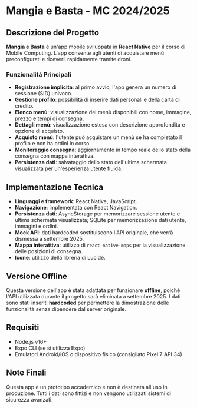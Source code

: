 # Mangia e Basta - MC 2024/2025

## Descrizione del Progetto

**Mangia e Basta** è un'app mobile sviluppata in **React Native** per il corso di Mobile Computing. L'app consente agli utenti di acquistare menù preconfigurati e riceverli rapidamente tramite droni.

### Funzionalità Principali

- **Registrazione implicita**: al primo avvio, l'app genera un numero di sessione (SID) univoco.
- **Gestione profilo**: possibilità di inserire dati personali e della carta di credito.
- **Elenco menù**: visualizzazione dei menù disponibili con nome, immagine, prezzo e tempi di consegna.
- **Dettagli menù**: visualizzazione estesa con descrizione approfondita e opzione di acquisto.
- **Acquisto menù**: l'utente può acquistare un menù se ha completato il profilo e non ha ordini in corso.
- **Monitoraggio consegna**: aggiornamento in tempo reale dello stato della consegna con mappa interattiva.
- **Persistenza dati**: salvataggio dello stato dell'ultima schermata visualizzata per un'esperienza utente fluida.

## Implementazione Tecnica

- **Linguaggi e framework**: React Native, JavaScript.
- **Navigazione**: implementata con React Navigation.
- **Persistenza dati**: AsyncStorage per memorizzare sessione utente e ultima schermata visualizzata; SQLite per memorizzazione dati utente, immagini e ordini.
- **Mock API**: dati hardcoded sostituiscono l'API originale, che verrà dismessa a settembre 2025.
- **Mappa interattiva**: utilizzo di `react-native-maps` per la visualizzazione delle posizioni di consegna.
- **Icone**: utilizzo della libreria di Lucide.

## Versione Offline

Questa versione dell'app è stata adattata per funzionare **offline**, poiché l'API utilizzata durante il progetto sarà eliminata a settembre 2025. I dati sono stati inseriti **hardcoded** per permettere la dimostrazione delle funzionalità senza dipendere dal server originale.

## Requisiti

- Node.js v16+
- Expo CLI (se si utilizza Expo)
- Emulatori Android/iOS o dispositivo fisico (consigliato Pixel 7 API 34)

## Note Finali

Questa app è un prototipo accademico e non è destinata all'uso in produzione. Tutti i dati  sono fittizi e non vengono utilizzati sistemi di sicurezza avanzati.


